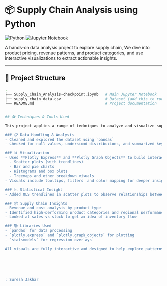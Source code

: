 # 📦 Supply Chain Analysis using Python

[![Python](https://img.shields.io/badge/Python-3.8%2B-blue?logo=python)](https://www.python.org/)
[![Jupyter Notebook](https://img.shields.io/badge/Notebook-Jupyter-orange?logo=jupyter)](https://jupyter.org/)


A hands-on data analysis project to explore supply chain, We dive into product pricing, revenue patterns, and product categories, and use interactive visualizations to extract actionable insights.


---

## 📁 Project Structure

```bash
.
├── Supply_Chain_Analysis-checkpoint.ipynb   # Main Jupyter Notebook
├── supply_chain_data.csv                    # Dataset (add this to run the notebook)
└── README.md                                # Project documentation


## 🛠 Techniques & Tools Used

This project applies a range of techniques to analyze and visualize supply chain data. Here's a quick breakdown of what was used:

### 📋 Data Handling & Analysis
- Cleaned and explored the dataset using `pandas`
- Checked for null values, understood distributions, and summarized key stats

### 📊 Visualization
- Used **Plotly Express** and **Plotly Graph Objects** to build interactive charts:
  - Scatter plots (with trendlines)
  - Bar and pie charts
  - Histograms and box plots
  - Treemaps and other breakdown visuals
- Visuals include tooltips, filters, and color mapping for deeper insights

### 📉 Statistical Insight
- Added OLS trendlines in scatter plots to observe relationships between variables (like price vs revenue)

### 📦 Supply Chain Insights
- Revenue and cost analysis by product type
- Identified high-performing product categories and regional performance
- Looked at sales vs stock to get an idea of inventory flow

### 📚 Libraries Used
- `pandas` for data processing
- `plotly.express` and `plotly.graph_objects` for plotting
- `statsmodels` for regression overlays

All visuals are fully interactive and designed to help explore patterns, trends, and insights across the supply chain dataset.






: Suresh Jakhar 
